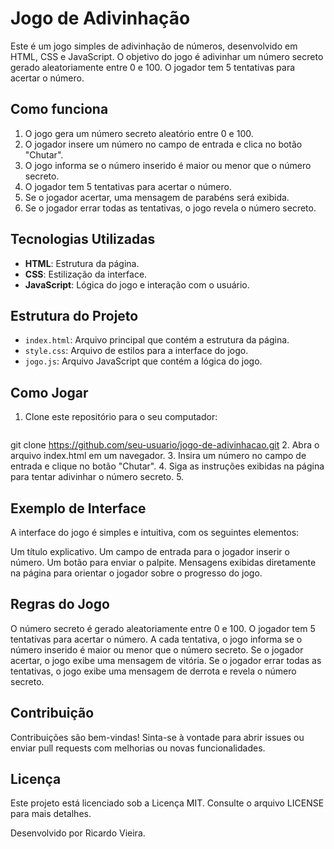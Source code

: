 # Jogo de Adivinhação

Este é um jogo simples de adivinhação de números, desenvolvido em HTML, CSS e JavaScript. O objetivo do jogo é adivinhar um número secreto gerado aleatoriamente entre 0 e 100. O jogador tem 5 tentativas para acertar o número.

## Como funciona

1. O jogo gera um número secreto aleatório entre 0 e 100.
2. O jogador insere um número no campo de entrada e clica no botão "Chutar".
3. O jogo informa se o número inserido é maior ou menor que o número secreto.
4. O jogador tem 5 tentativas para acertar o número.
5. Se o jogador acertar, uma mensagem de parabéns será exibida.
6. Se o jogador errar todas as tentativas, o jogo revela o número secreto.

## Tecnologias Utilizadas

- **HTML**: Estrutura da página.
- **CSS**: Estilização da interface.
- **JavaScript**: Lógica do jogo e interação com o usuário.

## Estrutura do Projeto

- `index.html`: Arquivo principal que contém a estrutura da página.
- `style.css`: Arquivo de estilos para a interface do jogo.
- `jogo.js`: Arquivo JavaScript que contém a lógica do jogo.

## Como Jogar

1. Clone este repositório para o seu computador:
   ```bash
git clone https://github.com/seu-usuario/jogo-de-adivinhacao.git
2. Abra o arquivo index.html em um navegador.
3. Insira um número no campo de entrada e clique no botão "Chutar".
4. Siga as instruções exibidas na página para tentar adivinhar o número secreto.
5. 

## Exemplo de Interface
A interface do jogo é simples e intuitiva, com os seguintes elementos:

Um título explicativo.
Um campo de entrada para o jogador inserir o número.
Um botão para enviar o palpite.
Mensagens exibidas diretamente na página para orientar o jogador sobre o progresso do jogo.

## Regras do Jogo
O número secreto é gerado aleatoriamente entre 0 e 100.
O jogador tem 5 tentativas para acertar o número.
A cada tentativa, o jogo informa se o número inserido é maior ou menor que o número secreto.
Se o jogador acertar, o jogo exibe uma mensagem de vitória.
Se o jogador errar todas as tentativas, o jogo exibe uma mensagem de derrota e revela o número secreto.

## Contribuição
Contribuições são bem-vindas! Sinta-se à vontade para abrir issues ou enviar pull requests com melhorias ou novas funcionalidades.

## Licença
Este projeto está licenciado sob a Licença MIT. Consulte o arquivo LICENSE para mais detalhes.

Desenvolvido por Ricardo Vieira.
